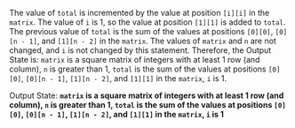 The value of `total` is incremented by the value at position `[i][i]` in the `matrix`. The value of `i` is 1, so the value at position `[1][1]` is added to `total`. The previous value of `total` is the sum of the values at positions `[0][0]`, `[0][n - 1]`, and `[1][n - 2]` in the `matrix`. The values of `matrix` and `n` are not changed, and `i` is not changed by this statement. Therefore, the Output State is: `matrix` is a square matrix of integers with at least 1 row (and column), `n` is greater than 1, `total` is the sum of the values at positions `[0][0]`, `[0][n - 1]`, `[1][n - 2]`, and `[1][1]` in the `matrix`, `i` is 1.

Output State: **`matrix` is a square matrix of integers with at least 1 row (and column), `n` is greater than 1, `total` is the sum of the values at positions `[0][0]`, `[0][n - 1]`, `[1][n - 2]`, and `[1][1]` in the `matrix`, `i` is 1**